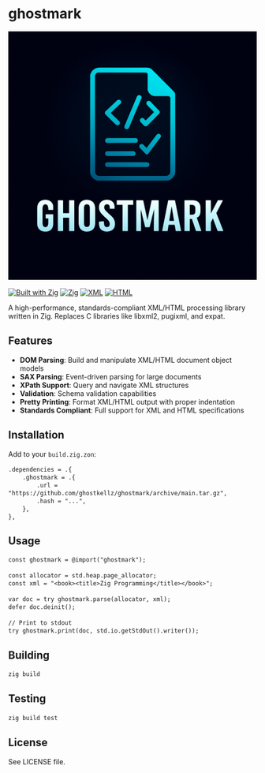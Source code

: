 # ghostmark

![Ghostmark Logo](assets/icons/ghostmark.png)

[![Built with Zig](https://img.shields.io/badge/built%20with-Zig-yellow?style=flat&logo=zig)](https://ziglang.org/)
[![Zig](https://img.shields.io/badge/zig-0.16.0--dev-orange?style=flat&logo=zig)](https://ziglang.org/)
[![XML](https://img.shields.io/badge/XML-Parser-blue?style=flat&logo=xml)](https://en.wikipedia.org/wiki/XML)
[![HTML](https://img.shields.io/badge/HTML-Processing-green?style=flat&logo=html5)](https://en.wikipedia.org/wiki/HTML)

A high-performance, standards-compliant XML/HTML processing library written in Zig. Replaces C libraries like libxml2, pugixml, and expat.

## Features

- **DOM Parsing**: Build and manipulate XML/HTML document object models
- **SAX Parsing**: Event-driven parsing for large documents
- **XPath Support**: Query and navigate XML structures
- **Validation**: Schema validation capabilities
- **Pretty Printing**: Format XML/HTML output with proper indentation
- **Standards Compliant**: Full support for XML and HTML specifications

## Installation

Add to your `build.zig.zon`:

```zig
.dependencies = .{
    .ghostmark = .{
        .url = "https://github.com/ghostkellz/ghostmark/archive/main.tar.gz",
        .hash = "...",
    },
},
```

## Usage

```zig
const ghostmark = @import("ghostmark");

const allocator = std.heap.page_allocator;
const xml = "<book><title>Zig Programming</title></book>";

var doc = try ghostmark.parse(allocator, xml);
defer doc.deinit();

// Print to stdout
try ghostmark.print(doc, std.io.getStdOut().writer());
```

## Building

```bash
zig build
```

## Testing

```bash
zig build test
```

## License

See LICENSE file.
